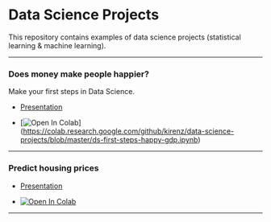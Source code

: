 # Data Science Projects

This repository contains examples of data science projects (statistical learning & machine learning). 



---

### Does money make people happier?

Make your first steps in Data Science.


* [Presentation](https://docs.google.com/presentation/d/1g7wgZO_OaiFChKNxSazELcz7ylIlJViQpYh2chLxjdE/edit?usp=sharing)

* [![Open In Colab](https://colab.research.google.com/assets/colab-badge.svg)]
(https://colab.research.google.com/github/kirenz/data-science-projects/blob/master/ds-first-steps-happy-gdp.ipynb)


---

### Predict housing prices

* [Presentation](https://docs.google.com/presentation/d/1LXZTBUupzfc8XR1xR98194MAQvdKb4cbYvqOcOrs62A/edit#slide=id.p)

* [![Open In Colab](https://colab.research.google.com/assets/colab-badge.svg)](https://colab.research.google.com/github/kirenz/data-science-projects/blob/master/ds-housing.ipynb)

---





